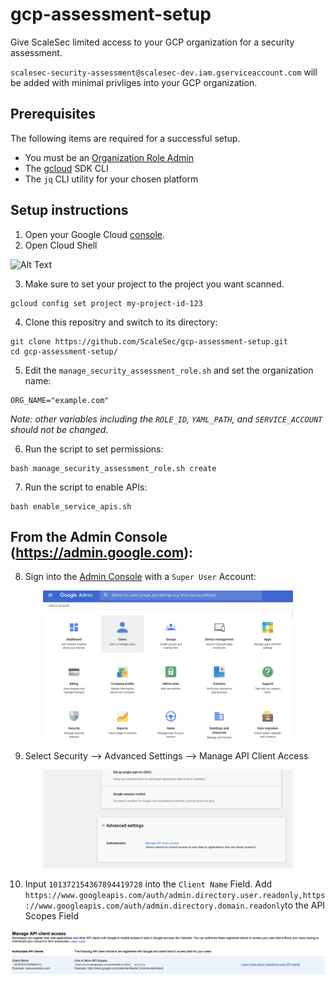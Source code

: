 # gcp-assessment-setup
Give ScaleSec limited access to your GCP organization for a security assessment.

`scalesec-security-assessment@scalesec-dev.iam.gserviceaccount.com` will be added with minimal privliges into your GCP organization.

## Prerequisites
The following items are required for a successful setup.

- You must be an [Organization Role Admin](https://console.cloud.google.com/iam-admin/roles/details/roles<iam.organizationRoleAdmin)
- The [gcloud](https://cloud.google.com/sdk/) SDK CLI
- The `jq` CLI utility for your chosen platform

## Setup instructions

1. Open your Google Cloud [console](https://console.cloud.google.com).
2. Open Cloud Shell

![Alt Text](https://cloud.google.com/shell/docs/images/shellstart-update.gif)


3. Make sure to set your project to the project you want scanned.

```
gcloud config set project my-project-id-123
```

4. Clone this repositry and switch to its directory:

```
git clone https://github.com/ScaleSec/gcp-assessment-setup.git
cd gcp-assessment-setup/
```

5. Edit the `manage_security_assessment_role.sh` and set the organization name:

```
ORG_NAME="example.com"
```

_Note: other variables including the `ROLE_ID`, `YAML_PATH`, and `SERVICE_ACCOUNT` should not be changed._ 


6. Run the script to set permissions:

```
bash manage_security_assessment_role.sh create
```

7. Run the script to enable APIs:

```
bash enable_service_apis.sh
```

## From the Admin Console (https://admin.google.com):

8. Sign into the [Admin Console](https://admin.google.com) with a `Super User` Account:

<p align="center">
    <img src="./IMG/ADMIN_CONSOLE.png" alt="drawing" width="400"/>
</p>

9. Select Security --> Advanced Settings --> Manage API Client Access

<p align="center">
    <img src="./IMG/ADV_SETTINGS.png" alt="drawing" width="400"/>
</p>

10. Input `101372154367894419728` into the `Client Name` Field.  Add `https://www.googleapis.com/auth/admin.directory.user.readonly,https://www.googleapis.com/auth/admin.directory.domain.readonly`to the API Scopes Field

<p align="center">
    <img src="./IMG/ADD_SCOPES.png" alt="drawing"  width="1000"/>
</p>